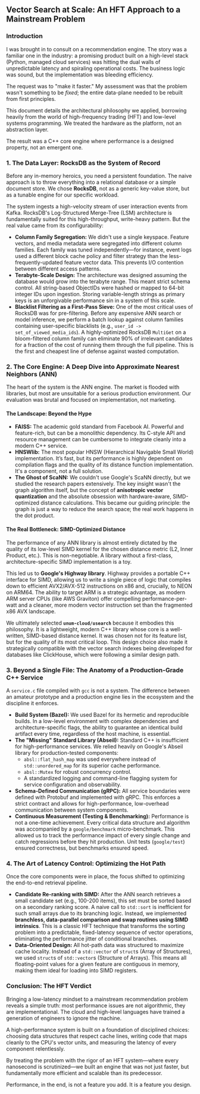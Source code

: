 ## Vector Search at Scale: An HFT Approach to a Mainstream Problem

### Introduction

I was brought in to consult on a recommendation engine. The story was a familiar one in the industry: a promising product built on a high-level stack (Python, managed cloud services) was hitting the dual walls of unpredictable latency and spiraling operational costs. The business logic was sound, but the implementation was bleeding efficiency.

The request was to "make it faster." My assessment was that the problem wasn't something to be *fixed*; the entire data-plane needed to be rebuilt from first principles.

This document details the architectural philosophy we applied, borrowing heavily from the world of high-frequency trading (HFT) and low-level systems programming. We treated the hardware as the platform, not an abstraction layer.

The result was a C++ core engine where performance is a designed property, not an emergent one.

### 1. The Data Layer: RocksDB as the System of Record

Before any in-memory heroics, you need a persistent foundation. The naive approach is to throw everything into a relational database or a simple document store. We chose **RocksDB**, not as a generic key-value store, but as a tunable engine for our specific workload.

The system ingests a high-velocity stream of user interaction events from Kafka. RocksDB's Log-Structured Merge-Tree (LSM) architecture is fundamentally suited for this high-throughput, write-heavy pattern. But the real value came from its configurability:

*   **Column Family Segregation:** We didn't use a single keyspace. Feature vectors, and media metadata were segregated into different column families. Each family was tuned independently—for instance, event logs used a different block cache policy and filter strategy than the less-frequently-updated feature vector data. This prevents I/O contention between different access patterns.
*   **Terabyte-Scale Design:** The architecture was designed assuming the database would grow into the terabyte range. This meant strict schema control. All string-based ObjectIDs were hashed or mapped to 64-bit integer IDs upon ingestion. Storing variable-length strings as primary keys is an unforgivable performance sin in a system of this scale.
*   **Blacklist Filtering as a First-Pass Sieve:** One of the most critical uses of RocksDB was for pre-filtering. Before any expensive ANN search or model inference, we perform a batch lookup against column families containing user-specific blacklists (e.g., `user_id -> set_of_viewed_media_ids`). A highly-optimized RocksDB `MultiGet` on a bloom-filtered column family can eliminate 90% of irrelevant candidates for a fraction of the cost of running them through the full pipeline. This is the first and cheapest line of defense against wasted computation.

### 2. The Core Engine: A Deep Dive into Approximate Nearest Neighbors (ANN)

The heart of the system is the ANN engine. The market is flooded with libraries, but most are unsuitable for a serious production environment. Our evaluation was brutal and focused on implementation, not marketing.

#### The Landscape: Beyond the Hype

*   **FAISS:** The academic gold standard from Facebook AI. Powerful and feature-rich, but can be a monolithic dependency. Its C-style API and resource management can be cumbersome to integrate cleanly into a modern C++ service.
*   **HNSWlib:** The most popular HNSW (Hierarchical Navigable Small World) implementation. It’s fast, but its performance is highly dependent on compilation flags and the quality of its distance function implementation. It's a component, not a full solution.
*   **The Ghost of ScaNN:** We couldn't use Google's ScaNN directly, but we studied the research papers extensively. The key insight wasn't the graph algorithm itself, but the concept of **anisotropic vector quantization** and the absolute obsession with hardware-aware, SIMD-optimized distance calculations. This became our guiding principle: the graph is just a way to reduce the search space; the real work happens in the dot product.

#### The Real Bottleneck: SIMD-Optimized Distance

The performance of any ANN library is almost entirely dictated by the quality of its low-level SIMD kernel for the chosen distance metric (L2, Inner Product, etc.). This is non-negotiable. A library without a first-class, architecture-specific SIMD implementation is a toy.

This led us to **Google's Highway library**. Highway provides a portable C++ interface for SIMD, allowing us to write a single piece of logic that compiles down to efficient AVX2/AVX-512 instructions on x86 and, crucially, to NEON on ARM64. The ability to target ARM is a strategic advantage, as modern ARM server CPUs (like AWS Graviton) offer compelling performance-per-watt and a cleaner, more modern vector instruction set than the fragmented x86 AVX landscape.

We ultimately selected **`unum-cloud/usearch`** because it embodies this philosophy. It is a lightweight, modern C++ library whose core is a well-written, SIMD-based distance kernel. It was chosen not for its feature list, but for the quality of its most critical loop. This design choice also made it strategically compatible with the vector search indexes being developed for databases like ClickHouse, which were following a similar design path.

### 3. Beyond a Single File: The Anatomy of a Production-Grade C++ Service

A `service.c` file compiled with `gcc` is not a system. The difference between an amateur prototype and a production engine lies in the ecosystem and the discipline it enforces.

*   **Build System (Bazel):** We used Bazel for its hermetic and reproducible builds. In a low-level environment with complex dependencies and architecture-specific flags, the ability to guarantee an identical build artifact every time, regardless of the host machine, is essential.
*   **The "Missing" Standard Library (Abseil):** Standard C++ is insufficient for high-performance services. We relied heavily on Google's Abseil library for production-tested components:
    *   `absl::flat_hash_map` was used everywhere instead of `std::unordered_map` for its superior cache performance.
    *   `absl::Mutex` for robust concurrency control.
    *   A standardized logging and command-line flagging system for service configuration and observability.
*   **Schema-Defined Communication (gRPC):** All service boundaries were defined with Protobuf and implemented with gRPC. This enforces a strict contract and allows for high-performance, low-overhead communication between system components.
*   **Continuous Measurement (Testing & Benchmarking):** Performance is not a one-time achievement. Every critical data structure and algorithm was accompanied by a `google/benchmark` micro-benchmark. This allowed us to track the performance impact of every single change and catch regressions before they hit production. Unit tests (`google/test`) ensured correctness, but benchmarks ensured speed.

### 4. The Art of Latency Control: Optimizing the Hot Path

Once the core components were in place, the focus shifted to optimizing the end-to-end retrieval pipeline.

*   **Candidate Re-ranking with SIMD:** After the ANN search retrieves a small candidate set (e.g., 100-200 items), this set must be sorted based on a secondary ranking score. A naive call to `std::sort` is inefficient for such small arrays due to its branching logic. Instead, we implemented **branchless, data-parallel comparison and swap routines using SIMD intrinsics**. This is a classic HFT technique that transforms the sorting problem into a predictable, fixed-latency sequence of vector operations, eliminating the performance jitter of conditional branches.
*   **Data-Oriented Design:** All hot-path data was structured to maximize cache locality. Instead of a `std::vector` of `struct`s (Array of Structures), we used `struct`s of `std::vector`s (Structure of Arrays). This means all floating-point values for a given feature are contiguous in memory, making them ideal for loading into SIMD registers.

### Conclusion: The HFT Verdict

Bringing a low-latency mindset to a mainstream recommendation problem reveals a simple truth: most performance issues are not algorithmic, they are implementational. The cloud and high-level languages have trained a generation of engineers to ignore the machine.

A high-performance system is built on a foundation of disciplined choices: choosing data structures that respect cache lines, writing code that maps cleanly to the CPU's vector units, and measuring the latency of every component relentlessly.

By treating the problem with the rigor of an HFT system—where every nanosecond is scrutinized—we built an engine that was not just faster, but fundamentally more efficient and scalable than its predecessor.

Performance, in the end, is not a feature you add. It is a feature you design.
